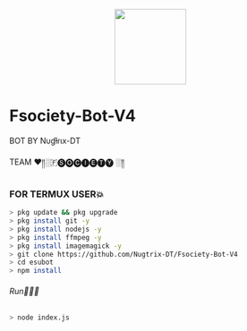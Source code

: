 <p align="center">
<img src="https://media.giphy.com/media/PAkrtJgGaygxbXcV9r/giphy.gif" width="128" height="135"/>
</p>

# Fsociety-Bot-V4

BOT BY Nυɠƚɾιx-DT

TEAM ♥️༎░🇫🅢🅞🅒🅘🅔🅣🅨 ░༎

### FOR TERMUX USER💥
```bash
> pkg update && pkg upgrade
> pkg install git -y
> pkg install nodejs -y
> pkg install ffmpeg -y
> pkg install imagemagick -y
> git clone https://github.com/Nugtrix-DT/Fsociety-Bot-V4
> cd esubot
> npm install
```
###### Run🏃🏻‍♂️
```bash
> node index.js
```


